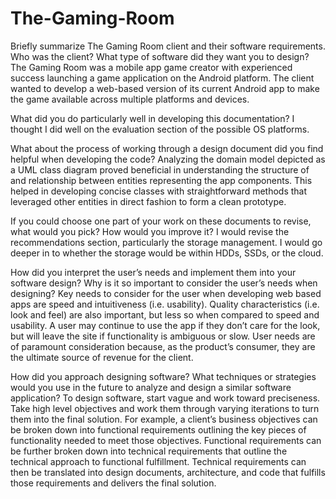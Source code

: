 # The-Gaming-Room

Briefly summarize The Gaming Room client and their software requirements. Who was the client? What type of software did they want you to design?
The Gaming Room was a mobile app game creator with experienced success launching a game application on the Android platform. The client wanted to develop a web-based version of its current Android app to make the game available across multiple platforms and devices.

What did you do particularly well in developing this documentation?
I thought I did well on the evaluation section of the possible OS platforms.

What about the process of working through a design document did you find helpful when developing the code?
Analyzing the domain model depicted as a UML class diagram proved beneficial in understanding the structure of and relationship between entities representing the app components. This helped in developing concise classes with straightforward methods that leveraged other entities in direct fashion to form a clean prototype.

If you could choose one part of your work on these documents to revise, what would you pick? How would you improve it?
I would revise the recommendations section, particularly the storage management. I would go deeper in to whether the storage would be within HDDs, SSDs, or the cloud.

How did you interpret the user’s needs and implement them into your software design? Why is it so important to consider the user’s needs when designing?
Key needs to consider for the user when developing web based apps are speed and intuitiveness (i.e. usability). Quality characteristics (i.e. look and feel) are also important, but less so when compared to speed and usability. A user may continue to use the app if they don’t care for the look, but will leave the site if functionality is ambiguous or slow. User needs are of paramount consideration because, as the product’s consumer, they are the ultimate source of revenue for the client.

How did you approach designing software? What techniques or strategies would you use in the future to analyze and design a similar software application?
To design software, start vague and work toward preciseness. Take high level objectives and work them through varying iterations to turn them into the final solution. For example, a client’s business objectives can be broken down into functional requirements outlining the key pieces of functionality needed to meet those objectives. Functional requirements can be further broken down into technical requirements that outline the technical approach to functional fulfillment. Technical requirements can then be translated into design documents, architecture, and code that fulfills those requirements and delivers the final solution.
